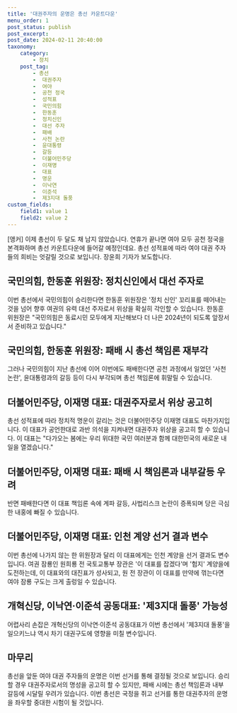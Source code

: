 ```yaml
---
title: '대권주자의 운명은 총선 카운트다운'
menu_order: 1
post_status: publish
post_excerpt: 
post_date: 2024-02-11 20:40:00
taxonomy:
    category:
        - 정치
    post_tag:
        - 총선
        -  대권주자
        -  여야
        -  공천 정국
        -  성적표
        -  국민의힘
        -  한동훈
        -  정치신인
        -  대선 주자
        -  패배
        -  사천 논란
        -  윤대통령
        -  갈등
        -  더불어민주당
        -  이재명
        -  대표
        -  명운
        -  이낙연
        -  이준석
        -  제3지대 돌풍
custom_fields:
    field1: value 1
    field2: value 2
---
```


[앵커] 이제 총선이 두 달도 채 남지 않았습니다. 연휴가 끝나면 여야 모두 공천 정국을 본격화하며 총선 카운트다운에 들어갈 예정인데요. 총선 성적표에 따라 여야 대권 주자들의 희비는 엇갈릴 것으로 보입니다. 장윤희 기자가 보도합니다.
## 국민의힘, 한동훈 위원장: 정치신인에서 대선 주자로
이번 총선에서 국민의힘이 승리한다면 한동훈 위원장은 '정치 신인' 꼬리표를 떼어내는 것을 넘어 향후 여권의 유력 대선 주자로서 위상을 확실히 각인할 수 있습니다. 한동훈 위원장은 "국민의힘은 동료시민 모두에게 지난해보다 더 나은 2024년이 되도록 앞장서서 준비하고 있습니다."
## 국민의힘, 한동훈 위원장: 패배 시 총선 책임론 재부각
그러나 국민의힘이 지난 총선에 이어 이번에도 패배한다면 공천 과정에서 일었던 '사천 논란', 윤대통령과의 갈등 등이 다시 부각되며 총선 책임론에 휘말릴 수 있습니다.
## 더불어민주당, 이재명 대표: 대권주자로서 위상 공고히
총선 성적표에 따라 정치적 명운이 갈리는 것은 더불어민주당 이재명 대표도 마찬가지입니다. 이 대표가 공언한대로 과반 의석을 지켜내면 대권주자 위상을 공고히 할 수 있습니다. 이 대표는 "다가오는 봄에는 우리 위대한 국민 여러분과 함께 대한민국의 새로운 내일을 열겠습니다."
## 더불어민주당, 이재명 대표: 패배 시 책임론과 내부갈등 우려
반면 패배한다면 이 대표 책임론 속에 계파 갈등, 사법리스크 논란이 증폭되며 당은 극심한 내홍에 빠질 수 있습니다.
## 더불어민주당, 이재명 대표: 인천 계양 선거 결과 변수
이번 총선에 나가지 않는 한 위원장과 달리 이 대표에게는 인천 계양을 선거 결과도 변수입니다. 여권 잠룡인 원희룡 전 국토교통부 장관은 '이 대표를 잡겠다'며 '험지' 계양을에 도전하는데, 이 대표와의 대진표가 성사되고, 원 전 장관이 이 대표를 만약에 꺾는다면 여야 잠룡 구도는 크게 출렁일 수 있습니다.
## 개혁신당, 이낙연·이준석 공동대표: '제3지대 돌풍' 가능성
어렵사리 손잡은 개혁신당의 이낙연·이준석 공동대표가 이번 총선에서 '제3지대 돌풍'을 일으키느냐 역시 차기 대권구도에 영향을 미칠 변수입니다.
## 마무리
총선을 앞둔 여야 대권 주자들의 운명은 이번 선거를 통해 결정될 것으로 보입니다. 승리할 경우 대권주자로서의 명성을 공고히 할 수 있지만, 패배 시에는 총선 책임론과 내부 갈등에 시달릴 우려가 있습니다. 이번 총선은 국정을 쥐고 선거를 통한 대권주자의 운명을 좌우할 중대한 시험이 될 것입니다. 

